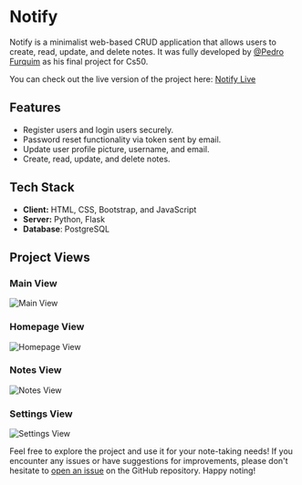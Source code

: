 # Notify

Notify is a minimalist web-based CRUD application that allows users to create, read, update, and delete notes. It was fully developed by [@Pedro Furquim](https://github.com/devpedrofurquim) as his final project for Cs50.

You can check out the live version of the project here: [Notify Live](https://notify-mg43.onrender.com/)

## Features

- Register users and login users securely.
- Password reset functionality via token sent by email.
- Update user profile picture, username, and email.
- Create, read, update, and delete notes.

## Tech Stack

- **Client:** HTML, CSS, Bootstrap, and JavaScript
- **Server:** Python, Flask
- **Database**: PostgreSQL

## Project Views

### Main View
![Main View](/home/pedro-furquim/Development/personal-projects/fullstack_projects/Notify/website/static/imgs/main_page.png)

### Homepage View
![Homepage View](/home/pedro-furquim/Development/personal-projects/fullstack_projects/Notify/website/static/imgs/homepage.png)

### Notes View
![Notes View](/home/pedro-furquim/Development/personal-projects/fullstack_projects/Notify/website/static/imgs/notes_page.png)

### Settings View
![Settings View](/home/pedro-furquim/Development/personal-projects/fullstack_projects/Notify/website/static/imgs/settings.png)

Feel free to explore the project and use it for your note-taking needs! If you encounter any issues or have suggestions for improvements, please don't hesitate to [open an issue](https://github.com/devpedrofurquim/notify/issues) on the GitHub repository. Happy noting!
